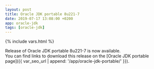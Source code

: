 ```yaml
---
layout: post
title: Oracle JDK portable 8u221-7
date: 2019-07-17 13:08:00 +0200
app: oracle-jdk
tags: [oracle-jdk]
---
```

{% include vars.html %}

Release of Oracle JDK portable 8u221-7 is now available.<br />
You can find links to download this release on the [Oracle JDK portable page]({{ var_seo_url | append: '/app/oracle-jdk-portable/' }}).